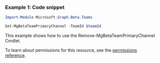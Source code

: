 ### Example 1: Code snippet

```powershell
Import-Module Microsoft.Graph.Beta.Teams

Get-MgBetaTeamPrimaryChannel -TeamId $teamId
```
This example shows how to use the Remove-MgBetaTeamPrimaryChannel Cmdlet.

To learn about permissions for this resource, see the [permissions reference](/graph/permissions-reference).

